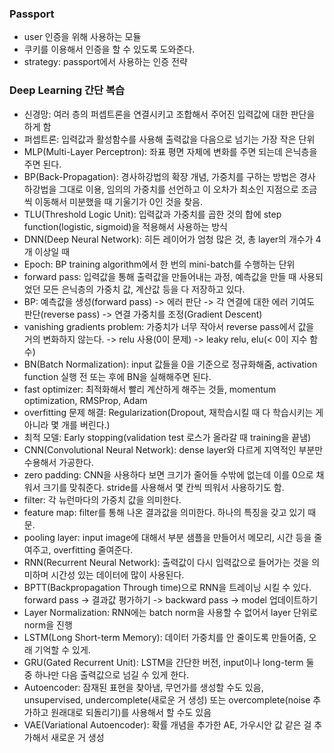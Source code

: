 ### Passport

- user 인증을 위해 사용하는 모듈
- 쿠키를 이용해서 인증을 할 수 있도록 도와준다.
- strategy: passport에서 사용하는 인증 전략

### Deep Learning 간단 복습

- 신경망: 여러 층의 퍼셉트론을 연결시키고 조합해서 주어진 입력값에 대한 판단을 하게 함
- 퍼셉트론: 입력값과 활성함수를 사용해 출력값을 다음으로 넘기는 가장 작은 단위
- MLP(Multi-Layer Perceptron): 좌표 평면 자체에 변화를 주면 되는데 은닉층을 주면 된다.
- BP(Back-Propagation): 경사하강법의 확장 개념, 가중치를 구하는 방법은 경사 하강법을 그대로 이용, 임의의 가중치를 선언하고 이 오차가 최소인 지점으로 조금씩 이동해서 미분했을 때 기울기가 0인 것을 찾음.
- TLU(Threshold Logic Unit): 입력값과 가중치를 곱한 것의 합에 step function(logistic, sigmoid)을 적용해서 사용하는 방식
- DNN(Deep Neural Network): 히든 레이어가 엄청 많은 것, 총 layer의 개수가 4개 이상일 때
- Epoch: BP training algorithm에서 한 번의 mini-batch를 수행하는 단위
- forward pass: 입력값을 통해 출력값을 만들어내는 과정, 예측값을 만들 때 사용되었던 모든 은닉층의 가중치 값, 계산값 등을 다 저장하고 있다.
- BP: 예측값을 생성(forward pass) -> 에러 판단 -> 각 연결에 대한 에러 기여도 판단(reverse pass) -> 연결 가중치를 조정(Gradient Descent)
- vanishing gradients problem: 가중치가 너무 작아서 reverse pass에서 값을 거의 변화하지 않는다. -> relu 사용(0이 문제) -> leaky relu, elu(< 0이 지수 함수)
- BN(Batch Normalization): input 값들을 0을 기준으로 정규화해줌, activation function 실행 전 또는 후에 BN을 실해해주면 된다.
- fast optimizer: 최적화해서 빨리 계산하게 해주는 것들, momentum optimization, RMSProp, Adam
- overfitting 문제 해결: Regularization(Dropout, 재학습시킬 때 다 학습시키는 게 아니라 몇 개를 버린다.)
- 최적 모델: Early stopping(validation test 로스가 올라갈 때 training을 끝냄)
- CNN(Convolutional Neural Network): dense layer와 다르게 지역적인 부분만 수용해서 가공한다.
- zero padding: CNN을 사용하다 보면 크기가 줄어들 수밖에 없는데 이를 0으로 채워서 크기를 맞춰준다. stride를 사용해서 몇 칸씩 띄워서 사용하기도 함.
- filter: 각 뉴런마다의 가중치 값을 의미한다.
- feature map: filter를 통해 나온 결과값을 의미한다. 하나의 특징을 갖고 있기 때문.
- pooling layer: input image에 대해서 부분 샘플을 만들어서 메모리, 시간 등을 줄여주고, overfitting 줄여준다.
- RNN(Recurrent Neural Network): 출력값이 다시 입력값으로 들어가는 것을 의미하며 시간성 있는 데이터에 많이 사용된다.
- BPTT(Backpropagation Through time)으로 RNN을 트레이닝 시킬 수 있다. forward pass -> 결과값 평가하기 -> backward pass -> model 업데이트하기
- Layer Normalization: RNN에는 batch norm을 사용할 수 없어서 layer 단위로 norm을 진행
- LSTM(Long Short-term Memory): 데이터 가중치를 안 줄이도록 만들어줌, 오래 기억할 수 있게.
- GRU(Gated Recurrent Unit): LSTM을 간단한 버전, input이나 long-term 둘 중 하나만 다음 출력값으로 넘길 수 있게 한다.
- Autoencoder: 잠재된 표현을 찾아냄, 무언가를 생성할 수도 있음, unsupervised, undercomplete(새로운 거 생성) 또는 overcomplete(noise 추가하고 원래대로 되돌리기)를 사용해서 할 수도 있음
- VAE(Variational Autoencoder): 확률 개념을 추가한 AE, 가우시안 값 같은 걸 추가해서 새로운 거 생성
